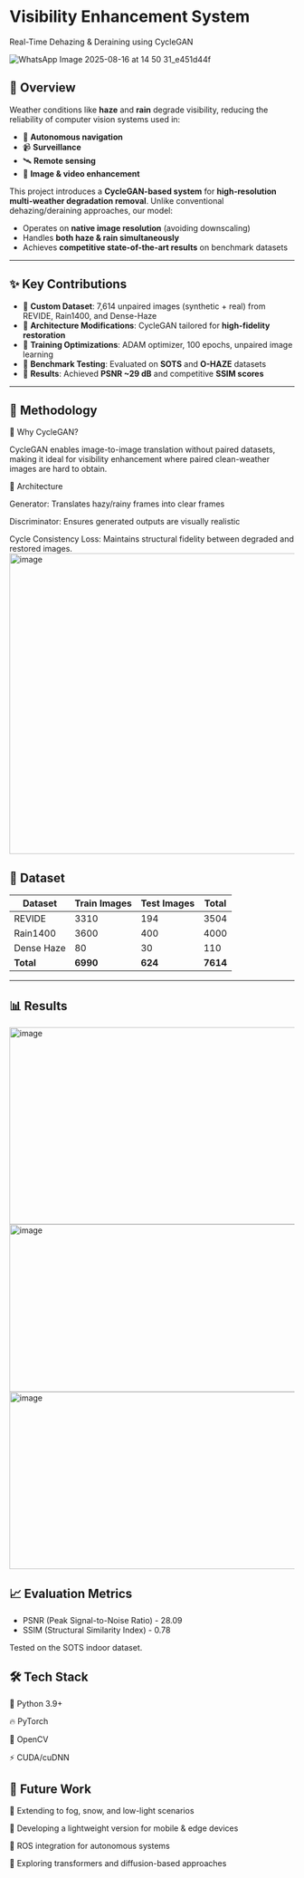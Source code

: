 # Visibility Enhancement System

Real-Time Dehazing & Deraining using CycleGAN

![WhatsApp Image 2025-08-16 at 14 50 31_e451d44f](https://github.com/user-attachments/assets/3111af34-0818-4a73-8a8d-6bc296bd94f7)

## 📌 Overview

Weather conditions like **haze** and **rain** degrade visibility, reducing the reliability of computer vision systems used in:

- 🚗 **Autonomous navigation**
- 📹 **Surveillance**
- 🛰️ **Remote sensing**
- 🎥 **Image & video enhancement**

This project introduces a **CycleGAN-based system** for **high-resolution multi-weather degradation removal**. Unlike conventional dehazing/deraining approaches, our model:

- Operates on **native image resolution** (avoiding downscaling)
- Handles **both haze & rain simultaneously**
- Achieves **competitive state-of-the-art results** on benchmark datasets

---

## ✨ Key Contributions

- 🔹 **Custom Dataset**: 7,614 unpaired images (synthetic + real) from REVIDE, Rain1400, and Dense-Haze
- 🔹 **Architecture Modifications**: CycleGAN tailored for **high-fidelity restoration**
- 🔹 **Training Optimizations**: ADAM optimizer, 100 epochs, unpaired image learning
- 🔹 **Benchmark Testing**: Evaluated on **SOTS** and **O-HAZE** datasets
- 🔹 **Results**: Achieved **PSNR ~29 dB** and competitive **SSIM scores**

---

## 🧠 Methodology

🔹 Why CycleGAN?

CycleGAN enables image-to-image translation without paired datasets, making it ideal for visibility enhancement where paired clean-weather images are hard to obtain.

🔹 Architecture

Generator: Translates hazy/rainy frames into clear frames

Discriminator: Ensures generated outputs are visually realistic

Cycle Consistency Loss: Maintains structural fidelity between degraded and restored images.
<img width="692" height="531" alt="image" src="https://github.com/user-attachments/assets/460a0ba3-60d6-4e07-a263-08a106a9c352" />

## 📂 Dataset

| Dataset    | Train Images | Test Images | Total    |
| ---------- | ------------ | ----------- | -------- |
| REVIDE     | 3310         | 194         | 3504     |
| Rain1400   | 3600         | 400         | 4000     |
| Dense Haze | 80           | 30          | 110      |
| **Total**  | **6990**     | **624**     | **7614** |

---

## 📊 Results

<img width="975" height="348" alt="image" src="https://github.com/user-attachments/assets/c0864a59-5498-410d-9b49-98455d7d2b66" />
<img width="975" height="296" alt="image" src="https://github.com/user-attachments/assets/7055dfe5-16ae-428e-a5dc-20b0d8089890" />
<img width="975" height="313" alt="image" src="https://github.com/user-attachments/assets/d87771c2-973d-4079-8370-612d4f8eff86" />

## 📈 Evaluation Metrics

- PSNR (Peak Signal-to-Noise Ratio) - 28.09
- SSIM (Structural Similarity Index) - 0.78

Tested on the SOTS indoor dataset.

## 🛠️ Tech Stack

🐍 Python 3.9+

🔥 PyTorch

🎥 OpenCV

⚡ CUDA/cuDNN

## 📢 Future Work

🌌 Extending to fog, snow, and low-light scenarios

📱 Developing a lightweight version for mobile & edge devices

🤖 ROS integration for autonomous systems

🧩 Exploring transformers and diffusion-based approaches
